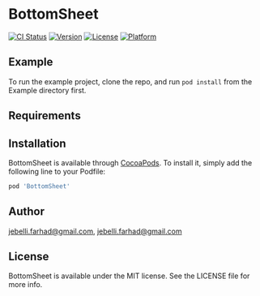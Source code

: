 # BottomSheet

[![CI Status](https://img.shields.io/travis/jebelli.farhad@gmail.com/BottomSheet.svg?style=flat)](https://travis-ci.org/jebelli.farhad@gmail.com/BottomSheet)
[![Version](https://img.shields.io/cocoapods/v/BottomSheet.svg?style=flat)](https://cocoapods.org/pods/BottomSheet)
[![License](https://img.shields.io/cocoapods/l/BottomSheet.svg?style=flat)](https://cocoapods.org/pods/BottomSheet)
[![Platform](https://img.shields.io/cocoapods/p/BottomSheet.svg?style=flat)](https://cocoapods.org/pods/BottomSheet)

## Example

To run the example project, clone the repo, and run `pod install` from the Example directory first.

## Requirements

## Installation

BottomSheet is available through [CocoaPods](https://cocoapods.org). To install
it, simply add the following line to your Podfile:

```ruby
pod 'BottomSheet'
```

## Author

jebelli.farhad@gmail.com, jebelli.farhad@gmail.com

## License

BottomSheet is available under the MIT license. See the LICENSE file for more info.

